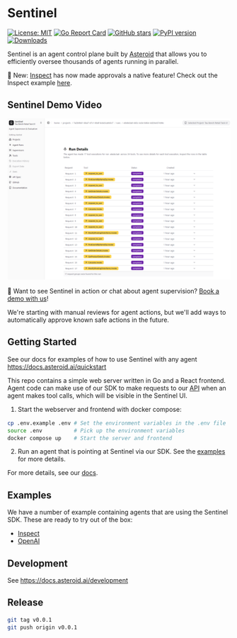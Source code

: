 # Sentinel 

[![License: MIT](https://img.shields.io/badge/License-MIT-yellow.svg)](https://opensource.org/licenses/MIT)
[![Go Report Card](https://goreportcard.com/badge/github.com/asteroidai/sentinel/server)](https://goreportcard.com/report/github.com/asteroidai/sentinel/server)
[![GitHub stars](https://img.shields.io/github/stars/asteroidai/sentinel?style=social)](https://github.com/asteroidai/sentinel/stargazers)
[![PyPI version](https://badge.fury.io/py/asteroid-sdk.svg)](https://badge.fury.io/py/asteroid-sdk)
[![Downloads](https://pepy.tech/badge/asteroid-sdk)](https://pepy.tech/project/asteroid-sdk)

Sentinel is an agent control plane built by [Asteroid](http://asteroid.ai/) that allows you to efficiently oversee thousands of agents running in parallel.

🎉 New: [Inspect](https://inspect.ai-safety-institute.org.uk/) has now made approvals a native feature! Check out the Inspect example [here](examples/inspect_example/README.md).

## Sentinel Demo Video
[![Sentinel Demo Video](thumb.png)](https://www.youtube.com/watch?v=pOfnYkdLk18)

🚀 Want to see Sentinel in action or chat about agent supervision? [Book a demo with us](https://calendly.com/founders-asteroid-hhaf/30min)!

We're starting with manual reviews for agent actions, but we'll add ways to automatically approve known safe actions in the future.

## Getting Started

See our docs for examples of how to use Sentinel with any agent https://docs.asteroid.ai/quickstart

This repo contains a simple web server written in Go and a React frontend. Agent code can make use of our SDK to make requests to our [API](https://docs.asteroid.ai/api-reference/project/get-all-projects) when an agent makes tool calls, which will be visible in the Sentinel UI. 

1. Start the webserver and frontend with docker compose:
```bash
cp .env.example .env # Set the environment variables in the .env file
source .env          # Pick up the environment variables
docker compose up    # Start the server and frontend
```

2. Run an agent that is pointing at Sentinel via our SDK. See the [examples](/examples) for more details.

For more details, see our [docs](https://docs.asteroid.ai/introduction).

## Examples
We have a number of example containing agents that are using the Sentinel SDK. These are ready to try out of the box:
- [Inspect](https://docs.asteroid.ai/inspect)
- [OpenAI](https://docs.asteroid.ai/openai)

## Development

See https://docs.asteroid.ai/development

## Release

```bash
git tag v0.0.1
git push origin v0.0.1
```
